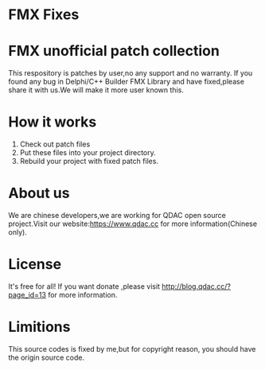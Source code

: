 # FMX Fixes

FMX unofficial patch collection
===============================
This respository is patches by user,no any support and no warranty.
If you found any bug in Delphi/C++ Builder FMX Library and have fixed,please share it with us.We will make it more user known this.


How it works
======================
1. Check out patch files
2. Put these files into your project directory.
3. Rebuild your project with fixed patch files.

About us
======================
We are chinese developers,we are working for QDAC open source project.Visit our website:https://www.qdac.cc for more information(Chinese only).

License
======================
It's free for all! If you want donate ,please visit http://blog.qdac.cc/?page_id=13 for more information.

Limitions
=====================
This source codes is fixed by me,but for copyright reason, you should have the origin source code.
